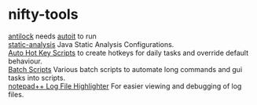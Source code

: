 # nifty-tools

[antilock](antilock.au3) needs [autoit](https://www.autoitscript.com/) to run  
[static-analysis](static-analysis) Java Static Analysis Configurations.  
[Auto Hot Key Scripts](AHK%20Scripts) to create hotkeys for daily tasks and override default behaviour.  
[Batch Scripts](batch%20scripts) Various batch scripts to automate long commands and gui tasks into scripts.  
[notepad++ Log File Highlighter](npp_log_profile.xml) For easier viewing and debugging of log files.
